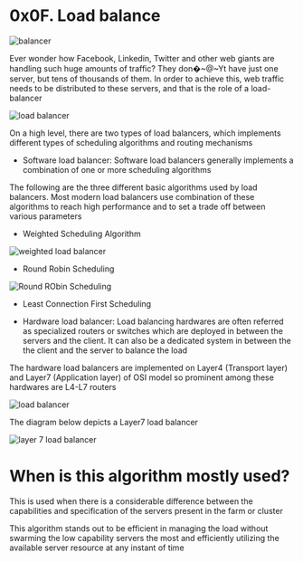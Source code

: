 # 0x0F. Load balance

![balancer](https://s3.amazonaws.com/intranet-projects-files/holbertonschool-sysadmin_devops/275/qfdked8.png)

Ever wonder how Facebook, Linkedin, Twitter and other web giants are handling such huge amounts of traffic? They don�~@~Yt have just one server, but tens of thousands of them. In order to achieve this, web traffic needs to be distributed to these servers, and that is the role of a load-balancer

![load balancer](https://s3.amazonaws.com/alx-intranet.hbtn.io/uploads/medias/2020/9/6cefdd14b2f8c36789cba132bd5a10d42d88a177.png?X-Amz-Algorithm=AWS4-HMAC-SHA256&X-Amz-Credential=AKIARDDGGGOUSBVO6H7D%2F20230429%2Fus-east-1%2Fs3%2Faws4_request&X-Amz-Date=20230429T074845Z&X-Amz-Expires=86400&X-Amz-SignedHeaders=host&X-Amz-Signature=00f6a11889a3d509e5ee65fb9abe06fabf3dd4196a0bbb4b0f6c6e4070e4bd86)

On a high level, there are two types of load balancers, which implements different types of scheduling algorithms and routing mechanisms
- Software load balancer: Software load balancers generally implements a combination of one or more scheduling algorithms

The following are the three different basic algorithms used by load balancers. Most modern load balancers use combination of these algorithms to reach high performance and to set a trade off between various parameters

- Weighted Scheduling Algorithm

![weighted load balancer](https://static.thegeekstuff.com/wp-content/uploads/2016/01/1-weighted-scheduling-load-balancer.png)

- Round Robin Scheduling   

![Round RObin Scheduling](https://static.thegeekstuff.com/wp-content/uploads/2016/01/2-round-robin-load-balancer.png)

- Least Connection First Scheduling  

- Hardware load balancer: Load balancing hardwares are often referred as specialized routers or switches which are deployed in between the servers and the client. It can also be a dedicated system in between the the client and the server to balance the load

The hardware load balancers are implemented on Layer4 (Transport layer) and Layer7 (Application layer) of OSI model so prominent among these hardwares are L4-L7 routers 

![load balancer](https://static.thegeekstuff.com/wp-content/uploads/2016/01/3-osi-layer-load-balancer.png)
    
The diagram below depicts a Layer7 load balancer

![layer 7 load balancer](https://static.thegeekstuff.com/wp-content/uploads/2016/01/4-layer7-load-balancer.png)

# When is this algorithm mostly used?

This is used when there is a considerable difference between the capabilities and specification of the servers present in the farm or cluster

This algorithm stands out to be efficient in managing the load without swarming the low capability servers the most and efficiently utilizing the available server resource at any instant of time
